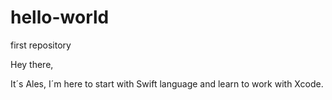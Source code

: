 # hello-world
first repository

Hey there,

It´s Ales, I´m here to start with Swift language and learn to work with Xcode.
